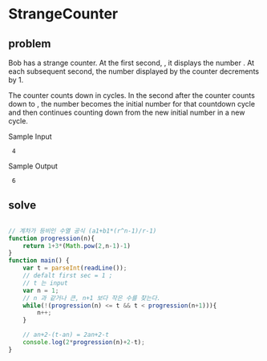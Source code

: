 # StrangeCounter

## problem 

Bob has a strange counter. At the first second, , it displays the number . At each subsequent second, the number displayed by the counter decrements by 1.

The counter counts down in cycles. In the second after the counter counts down to , the number becomes  the initial number for that countdown cycle and then continues counting down from the new initial number in a new cycle. 

Sample Input

``` 4```

Sample Output

``` 6```

## solve

``` javascript

// 계차가 등비인 수열 공식 (a1+b1*(r^n-1)/r-1)
function progression(n){  
    return 1+3*(Math.pow(2,n-1)-1)
}
function main() {
    var t = parseInt(readLine());
    // defalt first sec = 1 ; 
    // t 는 input 
    var n = 1; 
    // n 과 같거나 큰, n+1 보다 작은 수를 찾는다.
    while(!(progression(n) <= t && t < progression(n+1))){
        n++;          
    }   

    // an+2-(t-an) = 2an+2-t
    console.log(2*progression(n)+2-t);
}
```